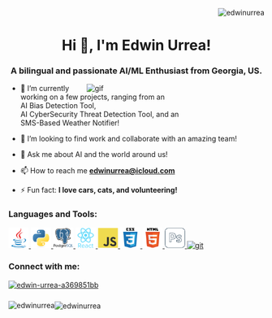 <p align="right"> <img src="https://komarev.com/ghpvc/?username=edwinurrea&label=Visitors&color=01c2d0&style=flat" alt="edwinurrea" /> </p>

<h1 align="center">Hi 👋, I'm Edwin Urrea!</h1>
<h3 align="center">A bilingual and passionate AI/ML Enthusiast from Georgia, US.</h3>

<img align="right" width="350px" alt="gif" src="https://gifdb.com/images/high/hacker-egghead-coding-lj7znezbwb0nuba4.gif" />

- 🔭 I’m currently working on a few projects, ranging from an <br>AI Bias Detection Tool, <br> AI CyberSecurity Threat Detection Tool, and an <br>SMS-Based Weather Notifier!

- 👯 I’m looking to find work and collaborate with an amazing team!

- 💬 Ask me about AI and the world around us!

- 📫 How to reach me **edwinurrea@icloud.com**

- ⚡ Fun fact: **I love cars, cats, and volunteering!**

<h3 align="left">Languages and Tools:</h3>
<p align="left"> 
  <a href="https://www.java.com" target="_blank" rel="noreferrer"> 
    <img src="https://raw.githubusercontent.com/devicons/devicon/master/icons/java/java-original.svg" alt="java" width="40" height="40"/> 
  </a> 
  <a href="https://www.python.org" target="_blank" rel="noreferrer"> 
    <img src="https://raw.githubusercontent.com/devicons/devicon/master/icons/python/python-original.svg" alt="python" width="40" height="40"/> 
  </a> 
  <a href="https://www.postgresql.org" target="_blank" rel="noreferrer"> 
    <img src="https://raw.githubusercontent.com/devicons/devicon/master/icons/postgresql/postgresql-original-wordmark.svg" alt="postgresql" width="40" height="40"/> 
  </a> 
  <a href="https://reactjs.org/" target="_blank" rel="noreferrer"> 
    <img src="https://raw.githubusercontent.com/devicons/devicon/master/icons/react/react-original-wordmark.svg" alt="react" width="40" height="40"/> 
  </a> 
  <a href="https://developer.mozilla.org/en-US/docs/Web/JavaScript" target="_blank" rel="noreferrer"> 
    <img src="https://raw.githubusercontent.com/devicons/devicon/master/icons/javascript/javascript-original.svg" alt="javascript" width="40" height="40"/> 
  </a> 
  <a href="https://www.w3schools.com/css/" target="_blank" rel="noreferrer"> 
    <img src="https://raw.githubusercontent.com/devicons/devicon/master/icons/css3/css3-original-wordmark.svg" alt="css3" width="40" height="40"/> 
  </a> 
  <a href="https://www.w3.org/html/" target="_blank" rel="noreferrer"> 
    <img src="https://raw.githubusercontent.com/devicons/devicon/master/icons/html5/html5-original-wordmark.svg" alt="html5" width="40" height="40"/> 
  </a> 
  <a href="https://www.photoshop.com/en" target="_blank" rel="noreferrer"> 
    <img src="https://raw.githubusercontent.com/devicons/devicon/master/icons/photoshop/photoshop-line.svg" alt="photoshop" width="40" height="40"/> 
  </a> 
  <a href="https://git-scm.com/" target="_blank" rel="noreferrer"> 
    <img src="https://www.vectorlogo.zone/logos/git-scm/git-scm-icon.svg" alt="git" width="40" height="40"/> 
  </a> 
</p>

<h3 align="left">Connect with me:</h3>
<p align="left">
  <a href="https://linkedin.com/in/urreaedwin" target="_blank"><img align="center" src="https://raw.githubusercontent.com/rahuldkjain/github-profile-readme-generator/master/src/images/icons/Social/linked-in-alt.svg" alt="edwin-urrea-a369851bb" height="30" width="40" /></a>
</p>

<h3></h3>
<div>
  <img align="left" src="https://github-readme-streak-stats.herokuapp.com/?user=edwinurrea&theme=highcontrast" alt="edwinurrea"/>
</div>

<div>
  <img align="center" src="https://github-readme-stats.vercel.app/api/top-langs?username=edwinurrea&show_icons=true&theme=highcontrast&locale=en&layout=compact" alt="edwinurrea" />
</div>


